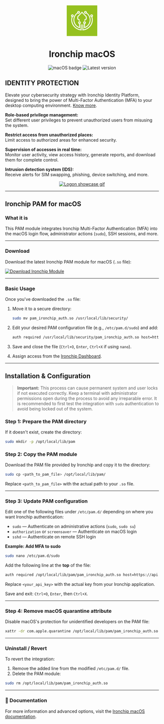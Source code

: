 
<p align="center">
  <img alt="Ironchip icon" src="/assets/icon.png" width="100"/>
</p>

<h1 align="center">Ironchip macOS</h1>

<p align="center">
  <img alt="macOS badge" src="https://img.shields.io/badge/macOS-D3D3D3?logo=apple&logoColor=black"/>
  <img alt="Latest version" src="https://img.shields.io/github/v/release/Ironchip-Security/Ironchip-Mac-Logon?color=green"/>
</p>

## IDENTITY PROTECTION

Elevate your cybersecurity strategy with Ironchip Identity Platform, designed to bring the power of Multi-Factor Authentication (MFA) to your desktop computing environment. [Know more](https://www.ironchip.com/en/mobileless-authentication).

**Role-based privilege management:**  
Set different user privileges to prevent unauthorized users from misusing the system.

**Restrict access from unauthorized places:**  
Limit access to authorized areas for enhanced security.

**Supervision of accesses in real time:**  
Monitor user activity, view access history, generate reports, and download them for complete control.

**Intrusion detection system (IDS):**  
Receive alerts for SIM swapping, phishing, device switching, and more.

<p align="center">
 <a href="https://www.youtube.com/watch?v=G-rr6BzcQZ0"> 
  <img alt="Logon showcase gif" src="./assets/showcase-logon.gif" width="550"/>
 </a>
</p>

---

## Ironchip PAM for macOS

### What it is

This PAM module integrates Ironchip Multi-Factor Authentication (MFA) into the macOS login flow, administrator actions (`sudo`), SSH sessions, and more.

---

### Download

Download the latest Ironchip PAM module for macOS (`.so` file):

<p align="left">
  <a href="https://github.com/Ironchip-Security/Ironchip-Mac-Logon/releases/latest/download/pam_ironchip_auth.so">
    <img alt="Download Ironchip Module" src="https://custom-icon-badges.demolab.com/badge/-Download%20Module-blue?style=for-the-badge&logo=download&logoColor=white">
  </a>
</p>

---

### Basic Usage

Once you've downloaded the `.so` file:

1. Move it to a secure directory:
   ```bash
   sudo mv pam_ironchip_auth.so /usr/local/lib/security/
   ```

2. Edit your desired PAM configuration file (e.g., `/etc/pam.d/sudo`) and add:
   ```bash
   auth required /usr/local/lib/security/pam_ironchip_auth.so host=https://api.ironchip.com api_key=<your_api_key>
   ```

3. Save and close the file (`Ctrl+O`, `Enter`, `Ctrl+X` if using `nano`).

4. Assign access from the [Ironchip Dashboard](https://app.ironchip.com).

---

## Installation & Configuration

> **Important:** This process can cause permanent system and user locks if not executed correctly. Keep a terminal with administrator permissions open during the process to avoid any irreparable error. It is recommended to first test the integration with `sudo` authentication to avoid being locked out of the system.

### Step 1: Prepare the PAM directory

If it doesn't exist, create the directory:

```bash
sudo mkdir -p /opt/local/lib/pam
```

### Step 2: Copy the PAM module

Download the PAM file provided by Ironchip and copy it to the directory:

```bash
sudo cp <path_to_pam_file> /opt/local/lib/pam/
```

Replace `<path_to_pam_file>` with the actual path to your `.so` file.

---

### Step 3: Update PAM configuration

Edit one of the following files under `/etc/pam.d/` depending on where you want Ironchip authentication:

- `sudo` — Authenticate on administrative actions (`sudo`, `sudo su`)
- `authorization` or `screensaver` — Authenticate on macOS login
- `sshd` — Authenticate on remote SSH login

**Example: Add MFA to sudo**

```bash
sudo nano /etc/pam.d/sudo
```

Add the following line at the **top** of the file:

```bash
auth required /opt/local/lib/pam/pam_ironchip_auth.so host=https://api.ironchip.com api_key=<your_api_key>
```

Replace `<your_api_key>` with the actual key from your Ironchip application.

Save and exit: `Ctrl+O`, `Enter`, then `Ctrl+X`.

---

### Step 4: Remove macOS quarantine attribute

Disable macOS's protection for unidentified developers on the PAM file:

```bash
xattr -dr com.apple.quarantine /opt/local/lib/pam/pam_ironchip_auth.so
```

---

### Uninstall / Revert

To revert the integration:

1. Remove the added line from the modified `/etc/pam.d/` file.
2. Delete the PAM module:

```bash
sudo rm /opt/local/lib/pam/pam_ironchip_auth.so
```

---

### 📘 Documentation

For more information and advanced options, visit the <a href="https://docs.ironchip.com/en/mac-logon" target="_blank" rel="noopener noreferrer">Ironchip macOS documentation</a>.
